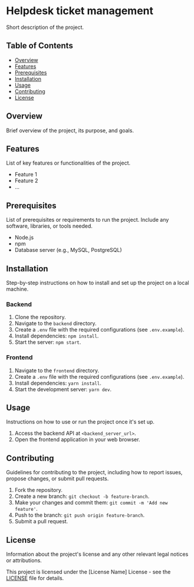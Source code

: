# Helpdesk ticket management

Short description of the project.

## Table of Contents

- [Overview](#overview)
- [Features](#features)
- [Prerequisites](#prerequisites)
- [Installation](#installation)
- [Usage](#usage)
- [Contributing](#contributing)
- [License](#license)

## Overview

Brief overview of the project, its purpose, and goals.

## Features

List of key features or functionalities of the project.

- Feature 1
- Feature 2
- ...

## Prerequisites

List of prerequisites or requirements to run the project. Include any software, libraries, or tools needed.

- Node.js
- npm
- Database server (e.g., MySQL, PostgreSQL)

## Installation

Step-by-step instructions on how to install and set up the project on a local machine.

### Backend

1. Clone the repository.
2. Navigate to the `backend` directory.
3. Create a `.env` file with the required configurations (see `.env.example`).
4. Install dependencies: `npm install`.
5. Start the server: `npm start`.

### Frontend

1. Navigate to the `frontend` directory.
2. Create a `.env` file with the required configurations (see `.env.example`).
3. Install dependencies: `yarn install`.
4. Start the development server: `yarn dev`.

## Usage

Instructions on how to use or run the project once it's set up.

1. Access the backend API at `<backend_server_url>`.
2. Open the frontend application in your web browser.

## Contributing

Guidelines for contributing to the project, including how to report issues, propose changes, or submit pull requests.

1. Fork the repository.
2. Create a new branch: `git checkout -b feature-branch`.
3. Make your changes and commit them: `git commit -m 'Add new feature'`.
4. Push to the branch: `git push origin feature-branch`.
5. Submit a pull request.

## License

Information about the project's license and any other relevant legal notices or attributions.

This project is licensed under the [License Name] License - see the [LICENSE](LICENSE) file for details.
